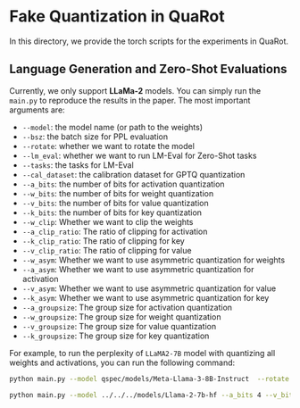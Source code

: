 # Fake Quantization in QuaRot


In this directory, we provide the torch scripts for the experiments in QuaRot. 


## Language Generation and Zero-Shot Evaluations

Currently, we only support **LLaMa-2** models. You can simply run the `main.py` to reproduce the results in the paper. The most important arguments are:

- `--model`: the model name (or path to the weights)
- `--bsz`: the batch size for PPL evaluation
- `--rotate`: whether we want to rotate the model
- `--lm_eval`: whether we want to run LM-Eval for Zero-Shot tasks
- `--tasks`: the tasks for LM-Eval
- `--cal_dataset`: the calibration dataset for GPTQ quantization
- `--a_bits`: the number of bits for activation quantization
- `--w_bits`: the number of bits for weight quantization
- `--v_bits`: the number of bits for value quantization
- `--k_bits`: the number of bits for key quantization
- `--w_clip`: Whether we want to clip the weights
- `--a_clip_ratio`: The ratio of clipping for activation
- `--k_clip_ratio`: The ratio of clipping for key
- `--v_clip_ratio`: The ratio of clipping for value
- `--w_asym`: Whether we want to use asymmetric quantization for weights
- `--a_asym`: Whether we want to use asymmetric quantization for activation
- `--v_asym`: Whether we want to use asymmetric quantization for value
- `--k_asym`: Whether we want to use asymmetric quantization for key
- `--a_groupsize`: The group size for activation quantization
- `--w_groupsize`: The group size for weight quantization
- `--v_groupsize`: The group size for value quantization
- `--k_groupsize`: The group size for key quantization
  
For example, to run the perplexity of `LLaMA2-7B` model with quantizing all weights and activations, you can run the following command:

```bash
python main.py --model qspec/models/Meta-Llama-3-8B-Instruct  --rotate --a_bits 4 --v_bits 16 --k_bits 16 --w_bits 4 --w_clip  --save_qmodel_path /workspace/qspec/models/QuaRot/Llama-3-8b-hf-4b-rotate

python main.py --model ../../../models/Llama-2-7b-hf --a_bits 4 --v_bits 4 --k_bits 4 --w_bits 4 --w_clip --lm_eval --save_qmodel_path ../../../models/QuaRot/Llama-2-7b-hf-4b-unrotate
```
